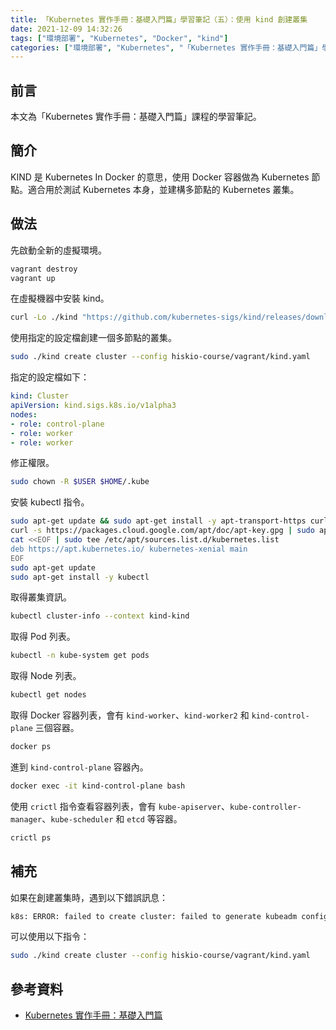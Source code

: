 ```yaml
---
title: 「Kubernetes 實作手冊：基礎入門篇」學習筆記（五）：使用 kind 創建叢集
date: 2021-12-09 14:32:26
tags: ["環境部署", "Kubernetes", "Docker", "kind"]
categories: ["環境部署", "Kubernetes", "「Kubernetes 實作手冊：基礎入門篇」學習筆記"]
---
```


## 前言

本文為「Kubernetes 實作手冊：基礎入門篇」課程的學習筆記。

## 簡介

KIND 是 Kubernetes In Docker 的意思，使用 Docker 容器做為 Kubernetes 節點。適合用於測試 Kubernetes 本身，並建構多節點的 Kubernetes 叢集。

## 做法

先啟動全新的虛擬環境。

```bash
vagrant destroy
vagrant up
```

在虛擬機器中安裝 kind。

```bash
curl -Lo ./kind "https://github.com/kubernetes-sigs/kind/releases/download/v0.7.0/kind-$(uname)-amd64" && chmod +x ./kind
```

使用指定的設定檔創建一個多節點的叢集。

```bash
sudo ./kind create cluster --config hiskio-course/vagrant/kind.yaml
```

指定的設定檔如下：

```yaml
kind: Cluster
apiVersion: kind.sigs.k8s.io/v1alpha3
nodes:
- role: control-plane
- role: worker
- role: worker
```

修正權限。

```bash
sudo chown -R $USER $HOME/.kube
```

安裝 kubectl 指令。

```bash
sudo apt-get update && sudo apt-get install -y apt-transport-https curl
curl -s https://packages.cloud.google.com/apt/doc/apt-key.gpg | sudo apt-key add -
cat <<EOF | sudo tee /etc/apt/sources.list.d/kubernetes.list
deb https://apt.kubernetes.io/ kubernetes-xenial main
EOF
sudo apt-get update
sudo apt-get install -y kubectl
```

取得叢集資訊。

```bash
kubectl cluster-info --context kind-kind
```

取得 Pod 列表。

```bash
kubectl -n kube-system get pods
```

取得 Node 列表。

```bash
kubectl get nodes
```

取得 Docker 容器列表，會有 `kind-worker`、`kind-worker2` 和 `kind-control-plane` 三個容器。

```bash
docker ps
```

進到 `kind-control-plane` 容器內。

```bash
docker exec -it kind-control-plane bash
```

使用 `crictl` 指令查看容器列表，會有 `kube-apiserver`、`kube-controller-manager`、`kube-scheduler` 和 `etcd` 等容器。

```bash
crictl ps
```

## 補充

如果在創建叢集時，遇到以下錯誤訊息：

```bash
k8s: ERROR: failed to create cluster: failed to generate kubeadm config content: failed to get kubernetes version from node: failed to get file: command "docker exec --privileged kind-control-plane cat /kind/version" failed with error: exit status 1
```

可以使用以下指令：

```bash
sudo ./kind create cluster --config hiskio-course/vagrant/kind.yaml
```

## 參考資料

- [Kubernetes 實作手冊：基礎入門篇](https://hiskio.com/courses/349/about)
